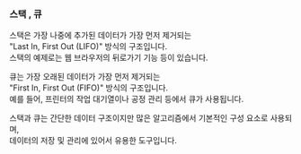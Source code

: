 ### 스택 , 큐

스택은 가장 나중에 추가된 데이터가 가장 먼저 제거되는<br> "Last In, First Out (LIFO)" 방식의 구조입니다. <br>스택의 예제로는 웹 브라우저의 뒤로가기 기능 등이 있습니다.

큐는 가장 오래된 데이터가 가장 먼저 제거되는 <br>"First In, First Out (FIFO)" 방식의 구조입니다. <br>예를 들어, 프린터의 작업 대기열이나 공정 관리 등에서 큐가 사용됩니다.

스택과 큐는 간단한 데이터 구조이지만 많은 알고리즘에서 기본적인 구성 요소로 사용되며, <br>데이터의 저장 및 관리에 있어서 유용한 도구입니다.
